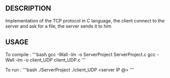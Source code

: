 ## DESCRIPTION
Implementation of the TCP protocol in C language, the client connect to the server and ask for a file, the server sends it to him

## USAGE
To compile : 
'''bash
gcc -Wall -lm -o ServerProject ServerProject.c
gcc -Wall -lm -o client_UDP client_UDP.c
'''

To run :
'''bash
./ServerProject <connection port> <file transfert port>
./client_UDP <server IP @> <connection port>
  '''
